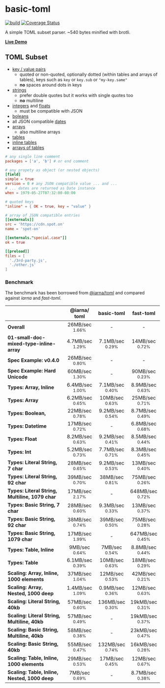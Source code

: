# basic-toml

[![build](https://github.com/WebReflection/basic-toml/actions/workflows/node.js.yml/badge.svg)](https://github.com/WebReflection/basic-toml/actions/workflows/node.js.yml) [![Coverage Status](https://coveralls.io/repos/github/WebReflection/basic-toml/badge.svg?branch=main)](https://coveralls.io/github/WebReflection/basic-toml?branch=main)

A simple TOML subset parser. ~540 bytes minified with brotli.

**[Live Demo](https://webreflection.github.io/basic-toml/test/)**

## TOML Subset

  * [key / value pairs](https://toml.io/en/v1.0.0#keyvalue-pair)
    * quoted or non-quoted, optionally dotted (within tables and arrays of tables), keys such as `key` or `key.sub` or `"my-key.same"`
    * **no** spaces around dots in keys
  * [strings](https://toml.io/en/v1.0.0#string)
    * prefer double quotes but it works with single quotes too
    * **no** multiline
  * [integers](https://toml.io/en/v1.0.0#integer) and [floats](https://toml.io/en/v1.0.0#float)
    * must be compatible with JSON
  * [boleans](https://toml.io/en/v1.0.0#boolean)
  * all JSON compatible [dates](https://toml.io/en/v1.0.0#offset-date-time)
  * [arrays](https://toml.io/en/v1.0.0#array)
    * also multiline arrays
  * [tables](https://toml.io/en/v1.0.0#table)
  * [inline tables](https://toml.io/en/v1.0.0#inline-table)
  * [arrays of tables](https://toml.io/en/v1.0.0#array-of-tables)

```toml
# any single line comment
packages = ['a', 'b'] # or end comment

# any propety as object (or nested objects)
[field]
simple = true
version = 0 # any JSON compatible value ... and ...
# ... dates are returned as Date instance
when = 1979-05-27T07:32:00-08:00

# quoted keys
"inline" = { OK = true, key = "value" }

# array of JSON compatible entries
[[externals]]
src = 'https://cdn.spot.on'
name = 'spot-on'

[[externals."special.case"]]
ok = true

[[preload]]
files = [
  './3rd-party.js',
  './other.js'
]
```

### Benchmark

The benchmark has been borrowed from [@iarna/toml](https://github.com/iarna/iarna-toml#benchmarks) and compared against *iarna* and *fast-toml*.

|   | @iarna/<wbr>toml | basic-toml | fast-toml |
| - | :---------: | :--------: | :-------: |
| **Overall** | 26MB/sec<br><small>1.66%</small> | - | - |
| **01-small-doc-mixed-type-inline-array** | 4.7MB/sec<br><small>1.29%</small> | 7.1MB/sec<br><small>0.29%</small> | 14MB/sec<br><small>0.72%</small> |
| **Spec Example: v0.4.0** | 26MB/sec<br><small>0.80%</small> | - | - |
| **Spec Example: Hard Unicode** | 60MB/sec<br><small>1.30%</small> | - | 90MB/sec<br><small>0.23%</small> |
| **Types: Array, Inline** | 6.4MB/sec<br><small>1.00%</small> | 7.1MB/sec<br><small>0.40%</small> | 8.9MB/sec<br><small>0.63%</small> |
| **Types: Array** | 6.2MB/sec<br><small>0.65%</small> | 10MB/sec<br><small>0.63%</small> | 25MB/sec<br><small>0.71%</small> |
| **Types: Boolean,** | 22MB/sec<br><small>0.78%</small> | 9.2MB/sec<br><small>0.54%</small> | 8.7MB/sec<br><small>0.49%</small> |
| **Types: Datetime** | 17MB/sec<br><small>0.72%</small> | - | 6.8MB/sec<br><small>0.68%</small> |
| **Types: Float** | 8.2MB/sec<br><small>0.63%</small> | 9.2MB/sec<br><small>0.41%</small> | 8.5MB/sec<br><small>0.44%</small> |
| **Types: Int** | 5.2MB/sec<br><small>0.73%</small> | 7.7MB/sec<br><small>0.71%</small> | 8.3MB/sec<br><small>0.45%</small> |
| **Types: Literal String, 7 char** | 28MB/sec<br><small>0.65%</small> | 9.2MB/sec<br><small>0.53%</small> | 13MB/sec<br><small>0.40%</small> |
| **Types: Literal String, 92 char** | 39MB/sec<br><small>0.70%</small> | 38MB/sec<br><small>0.81%</small> | 75MB/sec<br><small>0.26%</small> |
| **Types: Literal String, Multiline, 1079 char** | 17MB/sec<br><small>2.17%</small> | - | 648MB/sec<br><small>0.72%</small> |
| **Types: Basic String, 7 char** | 28MB/sec<br><small>0.60%</small> | 9.3MB/sec<br><small>0.33%</small> | 13MB/sec<br><small>0.37%</small> |
| **Types: Basic String, 92 char** | 38MB/sec<br><small>0.74%</small> | 39MB/sec<br><small>0.50%</small> | 75MB/sec<br><small>0.28%</small> |
| **Types: Basic String, 1079 char** | 17MB/sec<br><small>1.99%</small> | - | 647MB/sec<br><small>0.45%</small> |
| **Types: Table, Inline** | 9MB/sec<br><small>0.64%</small> | 7MB/sec<br><small>0.54%</small> | 8.8MB/sec<br><small>0.44%</small> |
| **Types: Table** | 6.1MB/sec<br><small>0.39%</small> | 10MB/sec<br><small>0.63%</small> | 18MB/sec<br><small>0.29%</small> |
| **Scaling: Array, Inline, 1000 elements** | 37MB/sec<br><small>1.04%</small> | 12MB/sec<br><small>0.53%</small> | 42MB/sec<br><small>0.21%</small> |
| **Scaling: Array, Nested, 1000 deep** | 1.4MB/sec<br><small>1.09%</small> | 0.9MB/sec<br><small>0.36%</small> | 12MB/sec<br><small>0.63%</small> |
| **Scaling: Literal String, 40kb** | 57MB/sec<br><small>0.60%</small> | 136MB/sec<br><small>0.30%</small> | 19kMB/sec<br><small>0.31%</small> |
| **Scaling: Literal String, Multiline, 40kb** | 57MB/sec<br><small>0.49%</small> | - | 19kMB/sec<br><small>0.37%</small> |
| **Scaling: Basic String, Multiline, 40kb** | 58MB/sec<br><small>0.38%</small> | - | 23kMB/sec<br><small>0.47%</small> |
| **Scaling: Basic String, 40kb** | 55MB/sec<br><small>0.47%</small> | 132MB/sec<br><small>0.74%</small> | 16kMB/sec<br><small>0.28%</small> |
| **Scaling: Table, Inline, 1000 elements** | 29MB/sec<br><small>0.53%</small> | 17MB/sec<br><small>0.45%</small> | 12MB/sec<br><small>0.67%</small> |
| **Scaling: Table, Inline, Nested, 1000 deep** | 7MB/sec<br><small>0.69%</small> | - | 8.7MB/sec<br><small>0.38%</small> |
